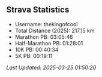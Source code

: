 


## Strava Statistics

- Username: thekingofcool
- Total Distance (2025): 217.15 km
- Marathon PB: 03:05:46
- Half-Marathon PB: 01:28:01
- 10K PB: 00:40:34
- 5K PB: 00:19:11

*Last Updated: 2025-03-25 01:50:20*
